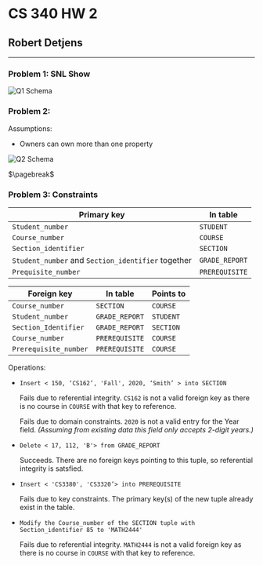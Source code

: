 # CS 340 HW 2

## Robert Detjens

---

### Problem 1: SNL Show

![Q1 Schema](https://i.imgur.com/NH3FTEL.png)

### Problem 2:

Assumptions:

- Owners can own more than one property

![Q2 Schema](https://i.imgur.com/BktsxFm.png)

$\pagebreak$

### Problem 3: Constraints

| Primary key                                        | In table       |
|----------------------------------------------------|----------------|
| `Student_number`                                   | `STUDENT`      |
| `Course_number`                                    | `COURSE`       |
| `Section_identifier`                               | `SECTION`      |
| `Student_number` and `Section_identifier` together | `GRADE_REPORT` |
| `Prequisite_number`                                | `PREREQUISITE` |

| Foreign key           | In table       | Points to |
|-----------------------|----------------|-----------|
| `Course_number`       | `SECTION`      | `COURSE`  |
| `Student_number`      | `GRADE_REPORT` | `STUDENT` |
| `Section_Identifier`  | `GRADE_REPORT` | `SECTION` |
| `Course_number`       | `PREREQUISITE` | `COURSE`  |
| `Prerequisite_number` | `PREREQUISITE` | `COURSE`  |

Operations:

- `Insert < 150, ‘CS162’, 'Fall', 2020, ‘Smith’ > into SECTION`

  Fails due to referential integrity. `CS162` is not a valid foreign key as there is no course in `COURSE` with that key to reference.

  Fails due to domain constraints. `2020` is not a valid entry for the Year field. *(Assuming from existing data this field only accepts 2-digit years.)*

- `Delete < 17, 112, 'B'> from GRADE_REPORT`

  Succeeds. There are no foreign keys pointing to this tuple, so referential integrity is satsfied.

- `Insert < 'CS3380', 'CS3320’> into PREREQUISITE`

  Fails due to key constraints. The primary key(s) of the new tuple already exist in the table.

- `Modify the Course_number of the SECTION tuple with Section_identifier 85 to 'MATH2444'`

  Fails due to referential integrity. `MATH2444` is not a valid foreign key as there is no course in `COURSE` with that key to reference.
